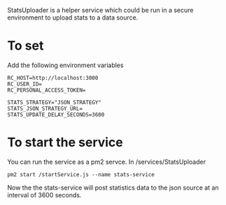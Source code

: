 StatsUploader is a helper service which could be run in a secure environment to upload stats to a data source.

# To set 
Add the following environment variables
```
RC_HOST=http://localhost:3000
RC_USER_ID=
RC_PERSONAL_ACCESS_TOKEN=

STATS_STRATEGY="JSON_STRATEGY"
STATS_JSON_STRATEGY_URL=
STATS_UPDATE_DELAY_SECONDS=3600
```

# To start the service
You can run the service as a pm2 servce.
In /services/StatsUploader
```
pm2 start /startService.js --name stats-service
```

Now the the stats-service will post statistics data to the json source at an interval of 3600 seconds.
